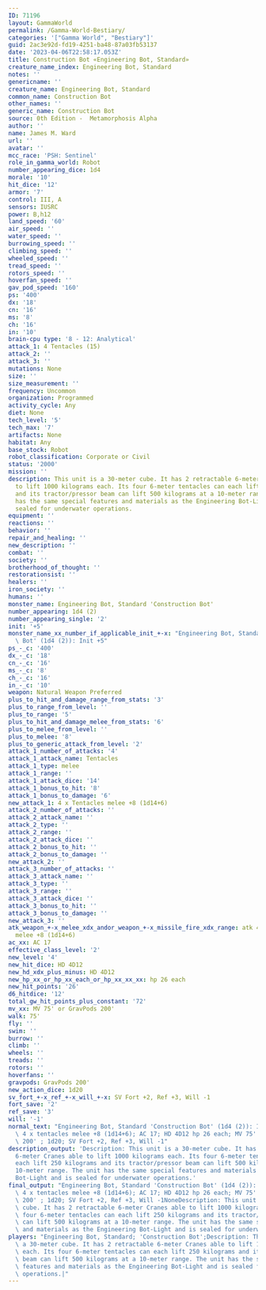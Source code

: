```yaml
---
ID: 71196
layout: GammaWorld
permalink: /Gamma-World-Bestiary/
categories: '["Gamma World", "Bestiary"]'
guid: 2ac3e92d-fd19-4251-ba48-87a03fb53137
date: '2023-04-06T22:58:17.053Z'
title: Construction Bot «Engineering Bot, Standard»
creature_name_index: Engineering Bot, Standard
notes: ''
genericname: ''
creature_name: Engineering Bot, Standard
common_name: Construction Bot
other_names: ''
generic_name: Construction Bot
source: 0th Edition -  Metamorphosis Alpha
author: ''
name: James M. Ward
url: ''
avatar: ''
mcc_race: 'PSH: Sentinel'
role_in_gamma_world: Robot
number_appearing_dice: 1d4
morale: '10'
hit_dice: '12'
armor: '7'
control: III, A
sensors: IUSRC
power: B,h12
land_speed: '60'
air_speed: ''
water_speed: ''
burrowing_speed: ''
climbing_speed: ''
wheeled_speed: ''
tread_speed: ''
rotors_speed: ''
hoverfan_speed: ''
gav_pod_speed: '160'
ps: '400'
dx: '18'
cn: '16'
ms: '8'
ch: '16'
in: '10'
brain-cpu type: '8 - 12: Analytical'
attack_1: 4 Tentacles (15)
attack_2: ''
attack_3: ''
mutations: None
size: ''
size_measurement: ''
frequency: Uncommon
organization: Programmed
activity_cycle: Any
diet: None
tech_level: '5'
tech_max: '7'
artifacts: None
habitat: Any
base_stock: Robot
robot_classification: Corporate or Civil
status: '2000'
mission: ''
description: This unit is a 30-meter cube. It has 2 retractable 6-meter Cranes able
  to lift 1000 kilograms each. Its four 6-meter tentacles can each lift 250 kilograms
  and its tractor/pressor beam can lift 500 kilograms at a 10-meter range. The unit
  has the same special features and materials as the Engineering Bot-Light and is
  sealed for underwater operations.
equipment: ''
reactions: ''
behavior: ''
repair_and_healing: ''
new_description: ''
combat: ''
society: ''
brotherhood_of_thought: ''
restorationsist: ''
healers: ''
iron_society: ''
humans: ''
monster_name: Engineering Bot, Standard 'Construction Bot'
number_appearing: 1d4 (2)
number_appearing_single: '2'
init: '+5'
monster_name_xx_number_if_applicable_init_+-x: "Engineering Bot, Standard 'Construction\
  \ Bot' (1d4 (2)): Init +5"
ps_-_c: '400'
dx_-_c: '18'
cn_-_c: '16'
ms_-_c: '8'
ch_-_c: '16'
in_-_c: '10'
weapon: Natural Weapon Preferred
plus_to_hit_and_damage_range_from_stats: '3'
plus_to_range_from_level: ''
plus_to_range: '5'
plus_to_hit_and_damage_melee_from_stats: '6'
plus_to_melee_from_level: ''
plus_to_melee: '8'
plus_to_generic_attack_from_level: '2'
attack_1_number_of_attacks: '4'
attack_1_attack_name: Tentacles
attack_1_type: melee
attack_1_range: ''
attack_1_attack_dice: '14'
attack_1_bonus_to_hit: '8'
attack_1_bonus_to_damage: '6'
new_attack_1: 4 x Tentacles melee +8 (1d14+6)
attack_2_number_of_attacks: ''
attack_2_attack_name: ''
attack_2_type: ''
attack_2_range: ''
attack_2_attack_dice: ''
attack_2_bonus_to_hit: ''
attack_2_bonus_to_damage: ''
new_attack_2: ''
attack_3_number_of_attacks: ''
attack_3_attack_name: ''
attack_3_type: ''
attack_3_range: ''
attack_3_attack_dice: ''
attack_3_bonus_to_hit: ''
attack_3_bonus_to_damage: ''
new_attack_3: ''
atk_weapon_+-x_melee_xdx_andor_weapon_+-x_missile_fire_xdx_range: atk 4 x tentacles
  melee +8 (1d14+6)
ac_xx: AC 17
effective_class_level: '2'
new_level: '4'
new_hit_dice: HD 4D12
new_hd_xdx_plus_minus: HD 4D12
new_hp_xx_or_hp_xx_each_or_hp_xx_xx_xx: hp 26 each
new_hit_points: '26'
d6_hitdice: '12'
total_gw_hit_points_plus_constant: '72'
mv_xx: MV 75' or GravPods 200'
walk: 75'
fly: ''
swim: ''
burrow: ''
climb: ''
wheels: ''
treads: ''
rotors: ''
hoverfans: ''
gravpods: GravPods 200'
new_action_dice: 1d20
sv_fort_+-x_ref_+-x_will_+-x: SV Fort +2, Ref +3, Will -1
fort_save: '2'
ref_save: '3'
will: '-1'
normal_text: "Engineering Bot, Standard 'Construction Bot' (1d4 (2)): Init +5; atk\
  \ 4 x tentacles melee +8 (1d14+6); AC 17; HD 4D12 hp 26 each; MV 75' or GravPods\
  \ 200' ; 1d20; SV Fort +2, Ref +3, Will -1"
description_output: 'Description: This unit is a 30-meter cube. It has 2 retractable
  6-meter Cranes able to lift 1000 kilograms each. Its four 6-meter tentacles can
  each lift 250 kilograms and its tractor/pressor beam can lift 500 kilograms at a
  10-meter range. The unit has the same special features and materials as the Engineering
  Bot-Light and is sealed for underwater operations.'
final_output: "Engineering Bot, Standard 'Construction Bot' (1d4 (2)): Init +5; atk\
  \ 4 x tentacles melee +8 (1d14+6); AC 17; HD 4D12 hp 26 each; MV 75' or GravPods\
  \ 200' ; 1d20; SV Fort +2, Ref +3, Will -1NoneDescription: This unit is a 30-meter\
  \ cube. It has 2 retractable 6-meter Cranes able to lift 1000 kilograms each. Its\
  \ four 6-meter tentacles can each lift 250 kilograms and its tractor/pressor beam\
  \ can lift 500 kilograms at a 10-meter range. The unit has the same special features\
  \ and materials as the Engineering Bot-Light and is sealed for underwater operations."
players: "Engineering Bot, Standard; 'Construction Bot';Description: This unit is\
  \ a 30-meter cube. It has 2 retractable 6-meter Cranes able to lift 1000 kilograms\
  \ each. Its four 6-meter tentacles can each lift 250 kilograms and its tractor/pressor\
  \ beam can lift 500 kilograms at a 10-meter range. The unit has the same special\
  \ features and materials as the Engineering Bot-Light and is sealed for underwater\
  \ operations.|"
---
```

</br>